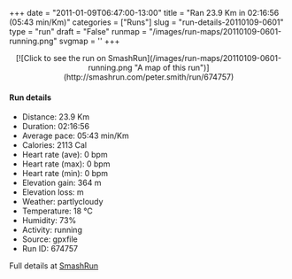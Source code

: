 +++
date = "2011-01-09T06:47:00-13:00"
title = "Ran 23.9 Km in 02:16:56 (05:43 min/Km)"
categories = ["Runs"]
slug = "run-details-20110109-0601"
type = "run"
draft = "False"
runmap = "/images/run-maps/20110109-0601-running.png"
svgmap = '<polyline points="0 57, 0 57, 1 56, 3 57, 5 53, 6 52, 7 51, 8 51, 14 46, 14 45, 14 45, 13 43, 14 42, 14 41, 15 41, 19 43, 23 43, 27 43, 32 44, 38 47, 40 49, 42 49, 48 48, 51 46, 53 47, 56 48, 57 47, 60 45, 58 43, 58 41, 63 41, 66 40, 69 41, 70 43, 71 43, 73 44, 75 44, 78 43, 84 46, 87 46, 92 45, 94 46, 97 47, 100 45, 96 47, 94 46, 92 45, 88 46, 87 46, 84 46, 77 43, 75 44, 70 43, 69 41, 66 40, 63 41, 58 41, 58 43, 59 45, 58 46, 56 47, 51 46, 44 49, 41 49, 38 48, 33 44, 28 52, 24 55, 22 58, 20 56, 19 54, 18 54, 13 55, 11 57, 7 56, 5 58, 4 60, 2 60, 2 57, 1 56, 0 57">'
+++



<!--more-->

<center>
[![Click to see the run on SmashRun](/images/run-maps/20110109-0601-running.png "A map of this run")](http://smashrun.com/peter.smith/run/674757)
</center>

#### Run details

* Distance: 23.9 Km
* Duration: 02:16:56
* Average pace: 05:43 min/Km
* Calories: 2113 Cal
* Heart rate (ave): 0 bpm
* Heart rate (max): 0 bpm
* Heart rate (min): 0 bpm
* Elevation gain: 364 m
* Elevation loss:  m
* Weather: partlycloudy
* Temperature: 18 &deg;C
* Humidity: 73%
* Activity: running
* Source: gpxfile
* Run ID: 674757

Full details at [SmashRun](http://smashrun.com/peter.smith/run/674757)